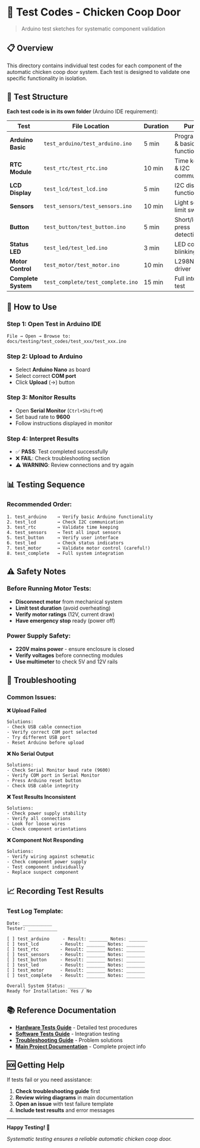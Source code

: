 # 🧪 Test Codes - Chicken Coop Door

> Arduino test sketches for systematic component validation

## 📋 Overview

This directory contains individual test codes for each component of the automatic chicken coop door system. Each test is designed to validate one specific functionality in isolation.

## 📁 Test Structure

**Each test code is in its own folder** (Arduino IDE requirement):

| Test | File Location | Duration | Purpose |
|------|---------------|----------|---------|
| **Arduino Basic** | `test_arduino/test_arduino.ino` | 5 min | Programming & basic functionality |
| **RTC Module** | `test_rtc/test_rtc.ino` | 10 min | Time keeping & I2C communication |
| **LCD Display** | `test_lcd/test_lcd.ino` | 5 min | I2C display functionality |
| **Sensors** | `test_sensors/test_sensors.ino` | 10 min | Light sensor + limit switches |
| **Button** | `test_button/test_button.ino` | 5 min | Short/long press detection |
| **Status LED** | `test_led/test_led.ino` | 3 min | LED control & blinking |
| **Motor Control** | `test_motor/test_motor.ino` | 10 min | L298N motor driver |
| **Complete System** | `test_complete/test_complete.ino` | 15 min | Full integration test |

## 🚀 How to Use

### **Step 1: Open Test in Arduino IDE**
```
File → Open → Browse to:
docs/testing/test_codes/test_xxx/test_xxx.ino
```

### **Step 2: Upload to Arduino**
- Select **Arduino Nano** as board
- Select correct **COM port**
- Click **Upload** (→) button

### **Step 3: Monitor Results**
- Open **Serial Monitor** (`Ctrl+Shift+M`)
- Set baud rate to **9600**
- Follow instructions displayed in monitor

### **Step 4: Interpret Results**
- ✅ **PASS**: Test completed successfully
- ❌ **FAIL**: Check troubleshooting section
- ⚠️ **WARNING**: Review connections and try again

## 📊 Testing Sequence

### **Recommended Order:**
```
1. test_arduino    → Verify basic Arduino functionality
2. test_lcd        → Check I2C communication  
3. test_rtc        → Validate time keeping
4. test_sensors    → Test all input sensors
5. test_button     → Verify user interface
6. test_led        → Check status indicators
7. test_motor      → Validate motor control (careful!)
8. test_complete   → Full system integration
```

## ⚠️ Safety Notes

### **Before Running Motor Tests:**
- **Disconnect motor** from mechanical system
- **Limit test duration** (avoid overheating)
- **Verify motor ratings** (12V, current draw)
- **Have emergency stop** ready (power off)

### **Power Supply Safety:**
- **220V mains power** - ensure enclosure is closed
- **Verify voltages** before connecting modules
- **Use multimeter** to check 5V and 12V rails

## 🔧 Troubleshooting

### **Common Issues:**

**❌ Upload Failed**
```
Solutions:
- Check USB cable connection
- Verify correct COM port selected
- Try different USB port
- Reset Arduino before upload
```

**❌ No Serial Output**
```
Solutions:
- Check Serial Monitor baud rate (9600)
- Verify COM port in Serial Monitor
- Press Arduino reset button
- Check USB cable integrity
```

**❌ Test Results Inconsistent**
```
Solutions:
- Check power supply stability
- Verify all connections
- Look for loose wires
- Check component orientations
```

**❌ Component Not Responding**
```
Solutions:
- Verify wiring against schematic
- Check component power supply
- Test component individually
- Replace suspect component
```

## 📈 Recording Test Results

### **Test Log Template:**
```
Date: ___________
Tester: ___________

[ ] test_arduino     - Result: _______ Notes: _______
[ ] test_lcd        - Result: _______ Notes: _______  
[ ] test_rtc        - Result: _______ Notes: _______
[ ] test_sensors    - Result: _______ Notes: _______
[ ] test_button     - Result: _______ Notes: _______
[ ] test_led        - Result: _______ Notes: _______
[ ] test_motor      - Result: _______ Notes: _______
[ ] test_complete   - Result: _______ Notes: _______

Overall System Status: _______
Ready for Installation: Yes / No
```

## 📚 Reference Documentation

- **[Hardware Tests Guide](../hardware_tests.md)** - Detailed test procedures
- **[Software Tests Guide](../software_tests.md)** - Integration testing
- **[Troubleshooting Guide](../troubleshooting.md)** - Problem solutions
- **[Main Project Documentation](../../README.md)** - Complete project info

## 🆘 Getting Help

If tests fail or you need assistance:

1. **Check troubleshooting guide** first
2. **Review wiring diagrams** in main documentation  
3. **Open an issue** with test failure template
4. **Include test results** and error messages

---

**Happy Testing! 🐔**

*Systematic testing ensures a reliable automatic chicken coop door.*